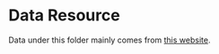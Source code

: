 # Data Resource

Data under this folder mainly comes from [this website](https://www.csie.ntu.edu.tw/~cjlin/libsvmtools/datasets/binary.html#australian).
